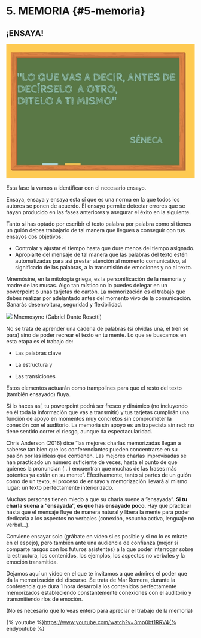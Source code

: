 # 5\. MEMORIA {#5-memoria}

## ¡ENSAYA!

![](/images/image13.jpg)

Esta fase la vamos a identificar con el necesario ensayo.

Ensaya, ensaya y ensaya esta sí que es una norma en la que todos los autores se ponen de acuerdo. El ensayo permite detectar errores  que se hayan producido en las fases anteriores y asegurar el éxito en la siguiente.

Tanto si has optado por escribir el texto palabra por palabra como si tienes un guión debes trabajarlo de tal manera que llegues a conseguir con tus ensayos dos objetivos:

*   Controlar y ajustar el tiempo hasta que dure menos del tiempo asignado.
*   Apropiarte del mensaje de tal manera que las palabras del texto estén automatizadas para así prestar atención al momento comunicativo, al significado de las palabras, a la transmisión de emociones y no al texto.

Mnemósine, en la mitología griega, es la personificación de la memoria y madre de las musas.  Algo tan místico no lo puedes delegar en un powerpoint o unas tarjetas de cartón. La memorización es el trabajo que debes realizar por adelantado antes del momento vivo de la comunicación. Ganarás desenvoltura, seguridad y flexibilidad.

![](/images/Gabriel_Dante_Rosetti,_Mnemosyne.jpg)
    Mnemosyne (Gabriel Dante Rosetti)

    
No se trata de aprender una cadena de palabras (si olvidas una, el tren se para) sino de poder recrear el texto en tu mente. Lo que se buscamos en esta etapa es el trabajo de:

- Las palabras clave

- La estructura y

- Las transiciones

Estos elementos actuarán como trampolines para  que el resto del texto (también ensayado) fluya.

Si lo haces así, tu powerpoint podrá ser fresco y dinámico (no incluyendo en él toda la información que vas a transmitir) y tus tarjetas cumplirán una función de apoyo en momentos muy concretos sin comprometer la conexión con el auditorio. La memoria sin apoyo es un trapecista sin red: no tiene sentido correr el riesgo, aunque da espectacularidad.

Chris Anderson (2016) dice  “las mejores charlas memorizadas llegan a saberse tan bien que los conferenciantes pueden concentrarse en su pasión por las ideas que contienen. Las mejores charlas improvisadas se han practicado un número suficiente de veces, hasta el punto de que quienes la pronuncian (...) encuentran que muchas de las frases más potentes ya están en su mente”.  Efectivamente, tanto si partes de un guión como de un texto, el proceso de ensayo y memorización llevará al mismo lugar: un texto perfectamente interiorizado.

Muchas personas tienen miedo a que su charla suene a ”ensayada”. **Si tu charla suena a “ensayada”, es que has ensayado poco**. Hay que practicar hasta que el mensaje fluye de manera natural y libera la mente para poder dedicarla a los aspectos no verbales (conexión, escucha activa, lenguaje no verbal…).

Conviene ensayar solo (grábate en vídeo si es posible y si no lo es mírate en el espejo),  pero también ante una audiencia de confianza (mejor si comparte rasgos con los futuros asistentes) a la que poder interrogar sobre la estructura, los contenidos, los ejemplos, los aspectos no verbales y la emoción transmitida.

Dejamos aquí un vídeo en el que te invitamos a que admires el poder que da la memorización del discurso. Se trata de Mar Romera, durante la conferencia que dura 1 hora desarrolla los contenidos perfectamente memorizados estableciendo constantemente conexiones con el auditorio y transmitiendo ríos de emoción.

(No es necesario que lo veas entero para apreciar el trabajo de la memoria)

{% youtube %}https://www.youtube.com/watch?v=3mp0bf1RRV4{% endyoutube %}